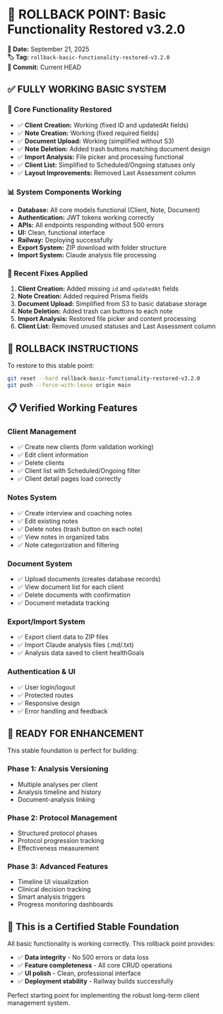 # 🎯 ROLLBACK POINT: Basic Functionality Restored v3.2.0

**📅 Date:** September 21, 2025  
**🏷️ Tag:** `rollback-basic-functionality-restored-v3.2.0`  
**📝 Commit:** Current HEAD

## ✅ FULLY WORKING BASIC SYSTEM

### 🎯 Core Functionality Restored
- ✅ **Client Creation:** Working (fixed ID and updatedAt fields)
- ✅ **Note Creation:** Working (fixed required fields)  
- ✅ **Document Upload:** Working (simplified without S3)
- ✅ **Note Deletion:** Added trash buttons matching document design
- ✅ **Import Analysis:** File picker and processing functional
- ✅ **Client List:** Simplified to Scheduled/Ongoing statuses only
- ✅ **Layout Improvements:** Removed Last Assessment column

### 📊 System Components Working
- **Database:** All core models functional (Client, Note, Document)
- **Authentication:** JWT tokens working correctly
- **APIs:** All endpoints responding without 500 errors
- **UI:** Clean, functional interface
- **Railway:** Deploying successfully
- **Export System:** ZIP download with folder structure
- **Import System:** Claude analysis file processing

### 🔧 Recent Fixes Applied
1. **Client Creation:** Added missing `id` and `updatedAt` fields
2. **Note Creation:** Added required Prisma fields  
3. **Document Upload:** Simplified from S3 to basic database storage
4. **Note Deletion:** Added trash can buttons to each note
5. **Import Analysis:** Restored file picker and content processing
6. **Client List:** Removed unused statuses and Last Assessment column

## 🚨 ROLLBACK INSTRUCTIONS

To restore to this stable point:

```bash
git reset --hard rollback-basic-functionality-restored-v3.2.0
git push --force-with-lease origin main
```

## 📋 Verified Working Features

### Client Management
- ✅ Create new clients (form validation working)
- ✅ Edit client information
- ✅ Delete clients
- ✅ Client list with Scheduled/Ongoing filter
- ✅ Client detail pages load correctly

### Notes System
- ✅ Create interview and coaching notes
- ✅ Edit existing notes
- ✅ Delete notes (trash button on each note)
- ✅ View notes in organized tabs
- ✅ Note categorization and filtering

### Document System
- ✅ Upload documents (creates database records)
- ✅ View document list for each client
- ✅ Delete documents with confirmation
- ✅ Document metadata tracking

### Export/Import System
- ✅ Export client data to ZIP files
- ✅ Import Claude analysis files (.md/.txt)
- ✅ Analysis data saved to client healthGoals

### Authentication & UI
- ✅ User login/logout
- ✅ Protected routes
- ✅ Responsive design
- ✅ Error handling and feedback

## 🚀 READY FOR ENHANCEMENT

This stable foundation is perfect for building:

### Phase 1: Analysis Versioning
- Multiple analyses per client
- Analysis timeline and history
- Document-analysis linking

### Phase 2: Protocol Management  
- Structured protocol phases
- Protocol progression tracking
- Effectiveness measurement

### Phase 3: Advanced Features
- Timeline UI visualization
- Clinical decision tracking
- Smart analysis triggers
- Progress monitoring dashboards

## 🎯 This is a Certified Stable Foundation

All basic functionality is working correctly. This rollback point provides:
- ✅ **Data integrity** - No 500 errors or data loss
- ✅ **Feature completeness** - All core CRUD operations
- ✅ **UI polish** - Clean, professional interface
- ✅ **Deployment stability** - Railway builds successfully

Perfect starting point for implementing the robust long-term client management system.
